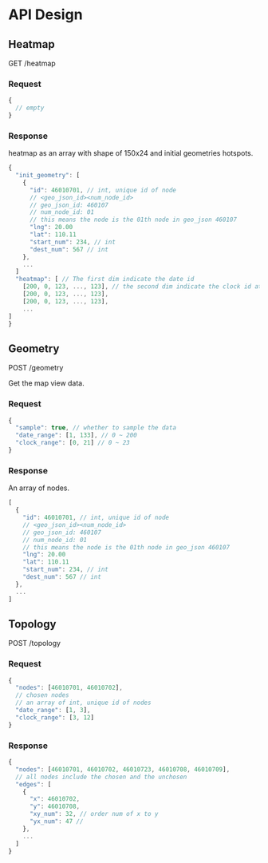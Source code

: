 # API Design

## Heatmap

GET /heatmap

### Request

```javascript
{
  // empty
}
```

### Response

heatmap as an array with shape of 150x24 and initial geometries hotspots.

```javascript
{
  "init_geometry": [
    {
      "id": 46010701, // int, unique id of node
      // <geo_json_id><num_node_id>
      // geo_json_id: 460107
      // num_node_id: 01
      // this means the node is the 01th node in geo_json 460107
      "lng": 20.00
      "lat": 110.11
      "start_num": 234, // int
      "dest_num": 567 // int
    },
    ...
  ]
  "heatmap": [ // The first dim indicate the date id
    [200, 0, 123, ..., 123], // the second dim indicate the clock id at that date
    [200, 0, 123, ..., 123],
    [200, 0, 123, ..., 123],
    ...
]
}
```

## Geometry

POST /geometry

Get the map view data.

### Request

```javascript
{
  "sample": true, // whether to sample the data
  "date_range": [1, 133], // 0 ~ 200
  "clock_range": [0, 21] // 0 ~ 23
}
```

### Response

An array of nodes.

```javascript
[
  {
    "id": 46010701, // int, unique id of node
    // <geo_json_id><num_node_id>
    // geo_json_id: 460107
    // num_node_id: 01
    // this means the node is the 01th node in geo_json 460107
    "lng": 20.00
    "lat": 110.11
    "start_num": 234, // int
    "dest_num": 567 // int
  },
  ...
]
```

## Topology

POST /topology

### Request

```javascript
{
  "nodes": [46010701, 46010702],
  // chosen nodes
  // an array of int, unique id of nodes
  "date_range": [1, 3],
  "clock_range": [3, 12]
}
```

### Response

```javascript
{
  "nodes": [46010701, 46010702, 46010723, 46010708, 46010709],
  // all nodes include the chosen and the unchosen
  "edges": [
    {
      "x": 46010702,
      "y": 46010708,
      "xy_num": 32, // order num of x to y
      "yx_num": 47 //
    },
    ...
  ]
}
```
